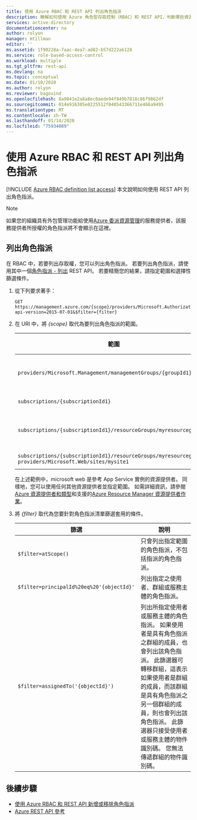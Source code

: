```yaml
---
title: 使用 Azure RBAC 和 REST API 列出角色指派
description: 瞭解如何使用 Azure 角色型存取控制（RBAC）和 REST API，判斷哪些資源的使用者、群組、服務主體或受控識別可以存取。
services: active-directory
documentationcenter: na
author: rolyon
manager: mtillman
editor: ''
ms.assetid: 1f90228a-7aac-4ea7-ad82-b57d222ab128
ms.service: role-based-access-control
ms.workload: multiple
ms.tgt_pltfrm: rest-api
ms.devlang: na
ms.topic: conceptual
ms.date: 01/10/2020
ms.author: rolyon
ms.reviewer: bagovind
ms.openlocfilehash: 8a9841e2a8a8ec0aede94f849b7818c86f9862df
ms.sourcegitcommit: 014e916305e0225512f040543366711e466a9495
ms.translationtype: MT
ms.contentlocale: zh-TW
ms.lasthandoff: 01/14/2020
ms.locfileid: "75934089"
---
```

# <a name="list-role-assignments-using-azure-rbac-and-the-rest-api"></a>使用 Azure RBAC 和 REST API 列出角色指派

[!INCLUDE [Azure RBAC definition list access](../../includes/role-based-access-control-definition-list.md)] 本文說明如何使用 REST API 列出角色指派。

> [!NOTE]
> 如果您的組織具有外包管理功能給使用[Azure 委派資源管理](../lighthouse/concepts/azure-delegated-resource-management.md)的服務提供者，該服務提供者所授權的角色指派將不會顯示在這裡。

## <a name="list-role-assignments"></a>列出角色指派

在 RBAC 中，若要列出存取權，您可以列出角色指派。 若要列出角色指派，請使用其中一個[角色指派 - 列出](/rest/api/authorization/roleassignments/list) REST API。 若要精簡您的結果，請指定範圍和選擇性篩選條件。

1. 從下列要求著手：

    ```http
    GET https://management.azure.com/{scope}/providers/Microsoft.Authorization/roleAssignments?api-version=2015-07-01&$filter={filter}
    ```

1. 在 URI 中，將 *{scope}* 取代為要列出角色指派的範圍。

    | 範圍 | 類型 |
    | --- | --- |
    | `providers/Microsoft.Management/managementGroups/{groupId1}` | 管理群組 |
    | `subscriptions/{subscriptionId1}` | 訂閱 |
    | `subscriptions/{subscriptionId1}/resourceGroups/myresourcegroup1` | 資源群組 |
    | `subscriptions/{subscriptionId1}/resourceGroups/myresourcegroup1/ providers/Microsoft.Web/sites/mysite1` | 資源 |

    在上述範例中，microsoft web 是參考 App Service 實例的資源提供者。 同樣地，您可以使用任何其他資源提供者並指定範圍。 如需詳細資訊，請參閱[Azure 資源提供者和類型](../azure-resource-manager/resource-manager-supported-services.md)和支援的[Azure Resource Manager 資源提供者作業](resource-provider-operations.md)。  
     
1. 將 *{filter}* 取代為您要針對角色指派清單篩選套用的條件。

    | 篩選 | 說明 |
    | --- | --- |
    | `$filter=atScope()` | 只會列出指定範圍的角色指派，不包括指派的角色指派。 |
    | `$filter=principalId%20eq%20'{objectId}'` | 列出指定之使用者、群組或服務主體的角色指派。 |
    | `$filter=assignedTo('{objectId}')` | 列出所指定使用者或服務主體的角色指派。 如果使用者是具有角色指派之群組的成員，也會列出該角色指派。 此篩選器可轉移群組，這表示如果使用者是群組的成員，而該群組是具有角色指派之另一個群組的成員，則也會列出該角色指派。 此篩選器只接受使用者或服務主體的物件識別碼。 您無法傳遞群組的物件識別碼。 |

## <a name="next-steps"></a>後續步驟

- [使用 Azure RBAC 和 REST API 新增或移除角色指派](role-assignments-rest.md)
- [Azure REST API 參考](/rest/api/azure/)
